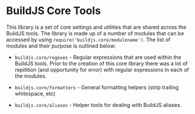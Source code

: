 # BuildJS Core Tools

This library is a set of core settings and utilities that are shared across the BuildJS tools.  The library is made up of a number of modules that can be accessed by using `require('buildjs.core/modulename')`.  The list of modules and their purpose is outlined below:

* `buildjs.core/regexes` - Regular expressions that are used within the BuildJS tools.  Prior to the creation of this core library there was a lot of repitition (and opportunity for error) with regular expressions in each of the modules.

* `buildjs.core/formatters` - General formatting helpers (strip trailing whitespace, etc)

* `buildjs.core/aliases` - Helper tools for dealing with BuildJS aliases.